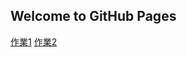 ## Welcome to GitHub Pages
[作業1](https://163lemon.github.io/1110932025/45.html)
[作業2](https://163lemon.github.io/1110932025/99)
